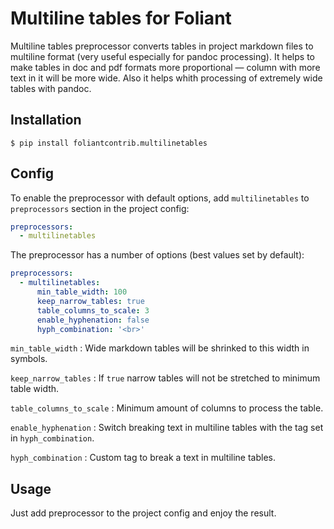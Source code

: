 # Multiline tables for Foliant

Multiline tables preprocessor converts tables in project markdown files to multiline format (very useful especially for pandoc processing). It helps to make tables in doc and pdf formats more proportional — column with more text in it will be more wide. Also it helps whith processing of extremely wide tables with pandoc.


## Installation

```shell
$ pip install foliantcontrib.multilinetables
```


## Config

To enable the preprocessor with default options, add `multilinetables` to `preprocessors` section in the project config:

```yaml
preprocessors:
  - multilinetables
```

The preprocessor has a number of options (best values set by default):

```yaml
preprocessors:
  - multilinetables:
      min_table_width: 100
      keep_narrow_tables: true
      table_columns_to_scale: 3
      enable_hyphenation: false
      hyph_combination: '<br>'
```

`min_table_width`
:   Wide markdown tables will be shrinked to this width in symbols.

`keep_narrow_tables`
:   If `true` narrow tables will not be stretched to minimum table width.

`table_columns_to_scale`
:   Minimum amount of columns to process the table.

`enable_hyphenation`
:   Switch breaking text in multiline tables with the tag set in `hyph_combination`.

`hyph_combination`
:   Custom tag to break a text in multiline tables.


## Usage

Just add preprocessor to the project config and enjoy the result.

